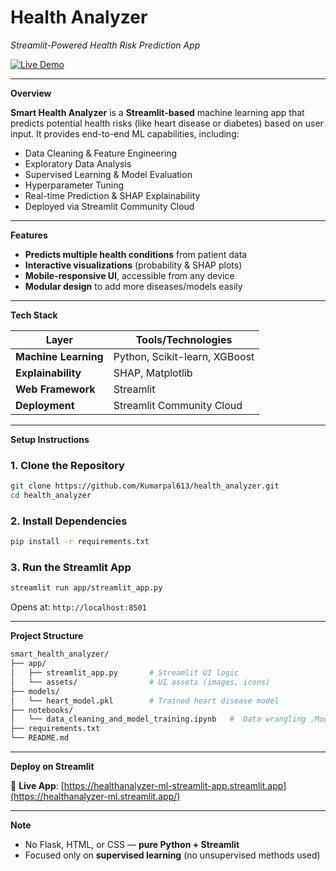 ﻿
# Health Analyzer 

*Streamlit-Powered Health Risk Prediction App*

[![Live Demo](https://img.shields.io/badge/Demo-Live_App-green)](https://healthanalyzer-ml.streamlit.app/)


---

 **Overview**

**Smart Health Analyzer** is a **Streamlit-based** machine learning app that predicts potential health risks (like heart disease or diabetes) based on user input. It provides end-to-end ML capabilities, including:

*  Data Cleaning & Feature Engineering
*  Exploratory Data Analysis
*  Supervised Learning & Model Evaluation
*  Hyperparameter Tuning
*  Real-time Prediction & SHAP Explainability
*  Deployed via Streamlit Community Cloud

---

**Features**

* **Predicts multiple health conditions** from patient data
* **Interactive visualizations** (probability & SHAP plots)
* **Mobile-responsive UI**, accessible from any device
* **Modular design** to add more diseases/models easily

---

**Tech Stack**

| Layer                | Tools/Technologies            |
| -------------------- | ----------------------------- |
| **Machine Learning** | Python, Scikit-learn, XGBoost |
| **Explainability**   | SHAP, Matplotlib              |
| **Web Framework**    | Streamlit                     |
| **Deployment**       | Streamlit Community Cloud     |

---

**Setup Instructions**

### 1. Clone the Repository

```bash
git clone https://github.com/Kumarpal613/health_analyzer.git
cd health_analyzer
```

### 2. Install Dependencies

```bash
pip install -r requirements.txt
```

### 3. Run the Streamlit App

```bash
streamlit run app/streamlit_app.py
```

Opens at: `http://localhost:8501`

---

**Project Structure**

```bash
smart_health_analyzer/
├── app/
│   ├── streamlit_app.py       # Streamlit UI logic
│   └── assets/                # UI assets (images, icons)
├── models/
│   └── heart_model.pkl        # Trained heart disease model
├── notebooks/
│   └── data_cleaning_and_model_training.ipynb   #  Data wrangling ,Model training & tuning
├── requirements.txt
└── README.md
```

---

**Deploy on Streamlit**

🔗 **Live App**: [https://healthanalyzer-ml-streamlit-app.streamlit.app](https://healthanalyzer-ml.streamlit.app/)

---

**Note**

* No Flask, HTML, or CSS — **pure Python + Streamlit**
* Focused only on **supervised learning** (no unsupervised methods used)




